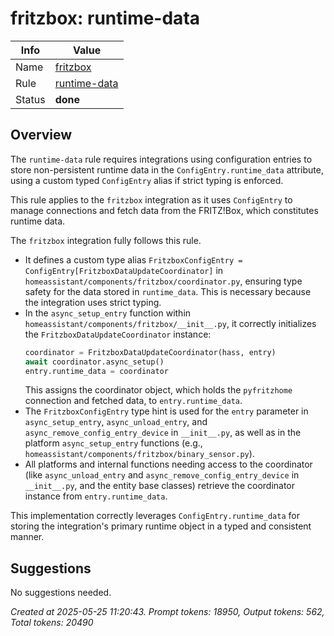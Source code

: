 # fritzbox: runtime-data

| Info   | Value                                                                    |
|--------|--------------------------------------------------------------------------|
| Name   | [fritzbox](https://www.home-assistant.io/integrations/fritzbox/)         |
| Rule   | [runtime-data](https://developers.home-assistant.io/docs/core/integration-quality-scale/rules/runtime-data) |
| Status | **done**                                                                 |

## Overview

The `runtime-data` rule requires integrations using configuration entries to store non-persistent runtime data in the `ConfigEntry.runtime_data` attribute, using a custom typed `ConfigEntry` alias if strict typing is enforced.

This rule applies to the `fritzbox` integration as it uses `ConfigEntry` to manage connections and fetch data from the FRITZ!Box, which constitutes runtime data.

The `fritzbox` integration fully follows this rule.
- It defines a custom type alias `FritzboxConfigEntry = ConfigEntry[FritzboxDataUpdateCoordinator]` in `homeassistant/components/fritzbox/coordinator.py`, ensuring type safety for the data stored in `runtime_data`. This is necessary because the integration uses strict typing.
- In the `async_setup_entry` function within `homeassistant/components/fritzbox/__init__.py`, it correctly initializes the `FritzboxDataUpdateCoordinator` instance:
  ```python
  coordinator = FritzboxDataUpdateCoordinator(hass, entry)
  await coordinator.async_setup()
  entry.runtime_data = coordinator
  ```
  This assigns the coordinator object, which holds the `pyfritzhome` connection and fetched data, to `entry.runtime_data`.
- The `FritzboxConfigEntry` type hint is used for the `entry` parameter in `async_setup_entry`, `async_unload_entry`, and `async_remove_config_entry_device` in `__init__.py`, as well as in the platform `async_setup_entry` functions (e.g., `homeassistant/components/fritzbox/binary_sensor.py`).
- All platforms and internal functions needing access to the coordinator (like `async_unload_entry` and `async_remove_config_entry_device` in `__init__.py`, and the entity base classes) retrieve the coordinator instance from `entry.runtime_data`.

This implementation correctly leverages `ConfigEntry.runtime_data` for storing the integration's primary runtime object in a typed and consistent manner.

## Suggestions

No suggestions needed.

_Created at 2025-05-25 11:20:43. Prompt tokens: 18950, Output tokens: 562, Total tokens: 20490_
